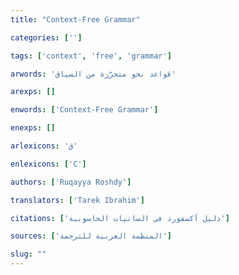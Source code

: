 ```yaml
---
title: "Context-Free Grammar"

categories: ['']

tags: ['context', 'free', 'grammar']

arwords: 'قواعد نحو متحرّرة من السياق'

arexps: []

enwords: ['Context-Free Grammar']

enexps: []

arlexicons: 'ق'

enlexicons: ['C']

authors: ['Ruqayya Roshdy']

translators: ['Tarek Ibrahim']

citations: ['دليل أكسفورد في السانيات الحاسوبية']

sources: ['المنظمة العربية للترجمة']

slug: ""
---
```

